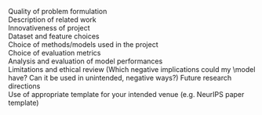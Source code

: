 Quality of problem formulation\
Description of related work\
Innovativeness of project\
Dataset and feature choices\
Choice of methods/models used in the project\
Choice of evaluation metrics\
Analysis and evaluation of model performances \
Limitations and ethical review (Which negative implications could my \model have? Can it be used in unintended, negative ways?)
Future research directions\
Use of appropriate template for your intended venue (e.g. NeurIPS paper template)